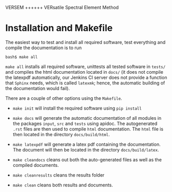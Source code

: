 VERSEM
++++++
VERsatile Spectral Element Method

Installation and Makefile
=========================

The easiest way to test and install all required software, test everything 
and compile the documentation is to run

``bash$ make all``

``make all`` installs all required software, unittests all tested software
in ``tests/`` and compiles the html documentation located in ``docs/`` 
(it does not compile the latexpdf automatically, our Jenkins CI server does not
provide a function that ``Sphinx`` needs, which is called ``latexmk``; hence, 
the automatic building of the documentation would fail).

There are a couple of other options using the ``Makefile``. 

- ``make init`` will install the required software using ``pip install``

- ``make docs`` will generate the automatic documentation of all modules 
  in the packages ``input``, ``src`` and ``tests`` using apidoc. The
  autogenerated ``.rst`` files are then used to compile ``html`` documentation.
  The ``html`` file is then located in the directory ``docs/build/html``.

- ``make latexpdf`` will generate a latex pdf containing the documentation.
  The document will then be located in the directory ``docs/build/latex``.

- ``make cleandocs`` cleans out both the auto-generated files as well as the
  compiled documents.

- ``make cleanresults`` cleans the results folder

- ``make clean`` cleans both results and documents.

